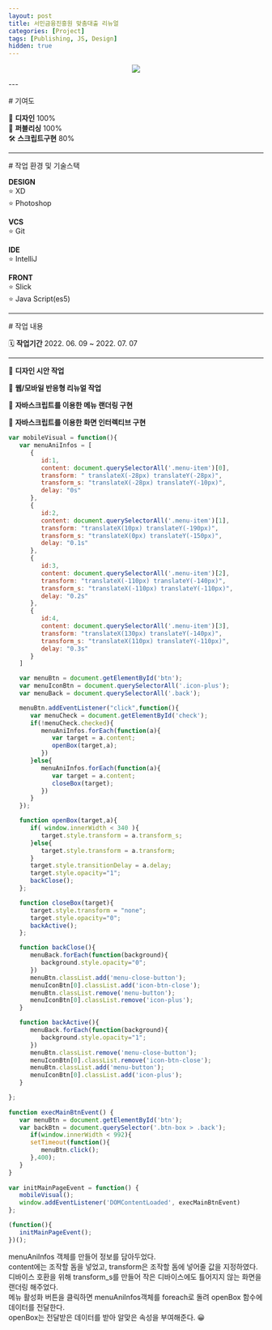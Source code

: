 ```yaml
---
layout: post
title: 서민금융진흥원 맞춤대출 리뉴얼
categories: [Project]
tags: [Publishing, JS, Design]
hidden: true
---
```


<p style="text-align: center;">
<img src="{{ site.baseurl }}/assets/img/project/loan.gif">
</p>
---
<p class="box-title"># 기여도</p>

🎨 **디자인** 100%  
📝 **퍼블리싱** 100%  
🛠 **스크립트구현** 80%  

----
<p class="box-title"># 작업 환경 및 기술스택</p>

**DESIGN**  
   ⭐️ XD  
   ⭐️ Photoshop  

**VCS**  
   ⭐️ Git

**IDE**   
   ⭐️ IntelliJ  

**FRONT**  
   ⭐️ Slick  
   ⭐️ Java Script(es5)

----

<p class="box-title"># 작업 내용</p>

🗓 **작업기간**  2022. 06. 09 ~ 2022. 07. 07

--- 

📌 **디자인 시안 작업**   

📌 **웹/모바일 반응형 리뉴얼 작업**  

📌 **자바스크립트를 이용한 메뉴 랜더링 구현** 

📌 **자바스크립트를 이용한 화면 인터렉티브 구현** 
```js
var mobileVisual = function(){
   var menuAniInfos = [
      {
         id:1,
         content: document.querySelectorAll('.menu-item')[0],
         transform: " translateX(-28px) translateY(-28px)",
         transform_s: "translateX(-28px) translateY(-10px)",
         delay: "0s"
      },
      {
         id:2,
         content: document.querySelectorAll('.menu-item')[1],
         transform: "translateX(10px) translateY(-190px)",
         transform_s: "translateX(0px) translateY(-150px)",
         delay: "0.1s"
      },
      {
         id:3,
         content: document.querySelectorAll('.menu-item')[2],
         transform: "translateX(-110px) translateY(-140px)",
         transform_s: "translateX(-110px) translateY(-110px)",
         delay: "0.2s"
      },
      {
         id:4,
         content: document.querySelectorAll('.menu-item')[3],
         transform: "translateX(130px) translateY(-140px)",
         transform_s: "translateX(110px) translateY(-110px)",
         delay: "0.3s"
      }
   ]

   var menuBtn = document.getElementById('btn');
   var menuIconBtn = document.querySelectorAll('.icon-plus');
   var menuBack = document.querySelectorAll('.back');

   menuBtn.addEventListener("click",function(){
      var menuCheck = document.getElementById('check');
      if(!menuCheck.checked){
         menuAniInfos.forEach(function(a){
            var target = a.content;
            openBox(target,a);
         })
      }else{
         menuAniInfos.forEach(function(a){
            var target = a.content;
            closeBox(target);
         })
      }
   });

   function openBox(target,a){
      if( window.innerWidth < 340 ){
         target.style.transform = a.transform_s;
      }else{
         target.style.transform = a.transform;
      }
      target.style.transitionDelay = a.delay;
      target.style.opacity="1";
      backClose();
   };

   function closeBox(target){
      target.style.transform = "none";
      target.style.opacity="0";
      backActive();
   };

   function backClose(){
      menuBack.forEach(function(background){
         background.style.opacity="0";
      })
      menuBtn.classList.add('menu-close-button');
      menuIconBtn[0].classList.add('icon-btn-close');
      menuBtn.classList.remove('menu-button');
      menuIconBtn[0].classList.remove('icon-plus');
   }

   function backActive(){
      menuBack.forEach(function(background){
         background.style.opacity="1";
      })
      menuBtn.classList.remove('menu-close-button');
      menuIconBtn[0].classList.remove('icon-btn-close');
      menuBtn.classList.add('menu-button');
      menuIconBtn[0].classList.add('icon-plus');
   }

};
  
function execMainBtnEvent() {
   var menuBtn = document.getElementById('btn');
   var backBtn = document.querySelector('.btn-box > .back');
      if(window.innerWidth < 992){
      setTimeout(function(){
         menuBtn.click();
      },400);
   }
}
  
var initMainPageEvent = function() {
   mobileVisual();
   window.addEventListener('DOMContentLoaded', execMainBtnEvent)
};

(function(){
   initMainPageEvent();
})();
```

menuAniInfos 객체를 만들어 정보를 담아두었다.  
content에는 조작할 돔을 넣었고, transform은 조작할 돔에 넣어줄 값을 지정하였다.  
디바이스 호환을 위해 transform_s를 만들어 작은 디바이스에도 틀어지지 않는 화면을 랜더링 해주었다.  
메뉴 활성화 버튼을 클릭하면 menuAniInfos객체를 foreach로 돌려 openBox 함수에 데이터를 전달한다.  
openBox는 전달받은 데이터를 받아 알맞은 속성을 부여해준다. 😀  

